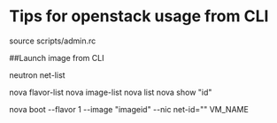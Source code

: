 # Tips for openstack usage from CLI

source scripts/admin.rc

##Launch image from CLI

neutron net-list

nova flavor-list
nova image-list
nova list
nova show "id"

nova boot --flavor 1 --image "imageid" --nic net-id="" VM_NAME
